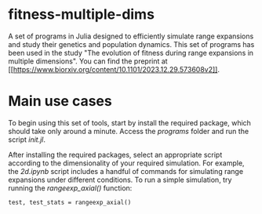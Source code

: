 # fitness-multiple-dims
A set of programs in Julia designed to efficiently simulate range expansions and study their genetics and population dynamics.
This set of programs has been used in the study "The evolution of fitness during range expansions in multiple dimensions". You can find the preprint at [[https://www.biorxiv.org/content/10.1101/2023.12.29.573608v2]].

# Main use cases
To begin using this set of tools, start by install the required package, which should take only around a minute. Access the *programs* folder and run the script *init.jl*.

After installing the required packages, select an appropriate script according to the dimensionality of your required simulation. For example, the *2d.ipynb* script includes a handful of commands for simulating range expansions under different conditions. To run a simple simulation, try running the *rangeexp_axial()* function:
```
test, test_stats = rangeexp_axial()
```
